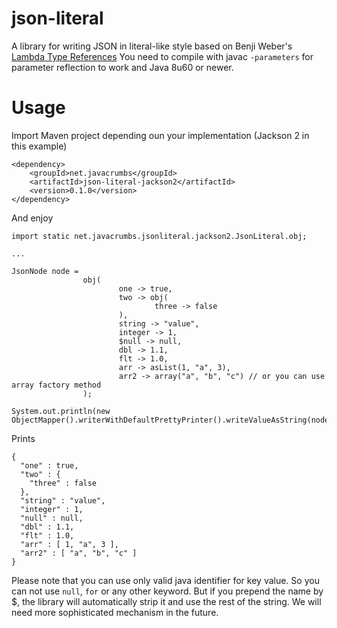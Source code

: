 # json-literal
A library for writing JSON in literal-like style based on Benji Weber's [Lambda Type References](https://github.com/benjiman/lambda-type-references)
You need to compile with javac `-parameters` for parameter reflection to work and Java 8u60 or newer.

# Usage

Import Maven project depending oun your implementation (Jackson 2 in this example)

    <dependency>
        <groupId>net.javacrumbs</groupId>
        <artifactId>json-literal-jackson2</artifactId>
        <version>0.1.0</version>
    </dependency>

And enjoy

    import static net.javacrumbs.jsonliteral.jackson2.JsonLiteral.obj;

    ...

    JsonNode node =
                    obj(
                            one -> true,
                            two -> obj(
                                    three -> false
                            ),
                            string -> "value",
                            integer -> 1,
                            $null -> null,
                            dbl -> 1.1,
                            flt -> 1.0,
                            arr -> asList(1, "a", 3),
                            arr2 -> array("a", "b", "c") // or you can use array factory method
                    );
                    
    System.out.println(new ObjectMapper().writerWithDefaultPrettyPrinter().writeValueAsString(node));

Prints

    {
      "one" : true,
      "two" : {
        "three" : false
      },
      "string" : "value",
      "integer" : 1,
      "null" : null,
      "dbl" : 1.1,
      "flt" : 1.0,
      "arr" : [ 1, "a", 3 ],
      "arr2" : [ "a", "b", "c" ]
    }

Please note that you can use only valid java identifier for key value. So you can not use `null`, `for`
or any other keyword. But if you prepend the name by $, the library will automatically strip it and use the
rest of the string. We will need more sophisticated mechanism in the future.


